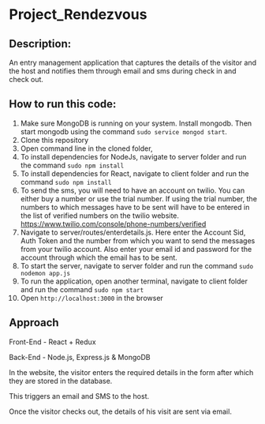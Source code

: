 # Project_Rendezvous

## Description:
An entry management application that captures the details of the visitor and the host and notifies them through email and sms during check in and check out.

## How to run this code:

1. Make sure MongoDB is running on your system.
   Install mongodb.
   Then start mongodb using the command `sudo service mongod start`.  
2. Clone this repository
3. Open command line in the cloned folder,
4. To install dependencies for NodeJs, navigate to server folder and run the command `sudo npm install`
5. To install dependencies for React, navigate to client folder and run the command `sudo npm install`
6. To send the sms, you will need to have an account on twilio. You can either buy a number or use the trial number.
   If using the trial number, the numbers to which messages have to be sent will have to be entered in the list of verified      numbers on the twilio website. https://www.twilio.com/console/phone-numbers/verified
7. Navigate to server/routes/enterdetails.js. Here enter the Account Sid, Auth Token and the number from which you want to send the messages from your twilio account. Also enter your email id and password for the account through which the email has to be sent.
8. To start the server, navigate to server folder and run the command `sudo nodemon app.js`
9. To run the application, open another terminal, navigate to client folder and run the command `sudo npm start`
10. Open `http://localhost:3000` in the browser

## Approach

Front-End - React + Redux

Back-End - Node.js, Express.js & MongoDB

In the website, the visitor enters the required details in the form after which they are stored in the database.

This triggers an email and SMS to the host.

Once the visitor checks out, the details of his visit are sent via email.
